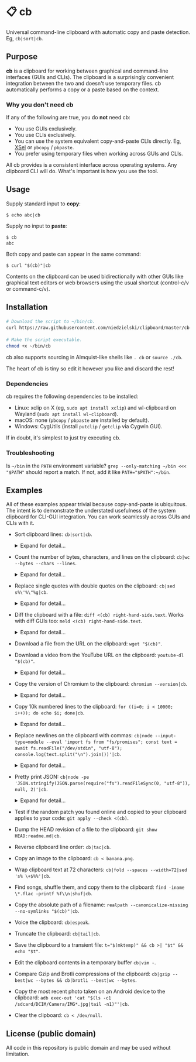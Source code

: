 # 📋 cb

Universal command-line clipboard with automatic copy and paste detection. Eg,
`cb|sort|cb`.

## Purpose

**cb** is a clipboard for working between graphical and command-line interfaces
(GUIs and CLIs). The clipboard is a surprisingly convenient integration between
the two and doesn't use temporary files. cb automatically performs a copy or a
paste based on the context.

### Why you don't need cb

If any of the following are true, you do **not** need cb:

- You use GUIs exclusively.
- You use CLIs exclusively.
- You can use the system equivalent copy-and-paste CLIs directly. Eg,
  [XSel](https://github.com/kfish/xsel) or `pbcopy` / `pbpaste`.
- You prefer using temporary files when working across GUIs and CLIs.

All cb provides is a consistent interface across operating systems. Any
clipboard CLI will do. What's important is how you use the tool.

## Usage

Supply standard input to **copy**:

```console
$ echo abc|cb
```

Supply no input to **paste**:

```console
$ cb
abc
```

Both copy and paste can appear in the same command:

```console
$ curl "$(cb)"|cb
```

Contents on the clipboard can be used bidirectionally with other GUIs like
graphical text editors or web browsers using the usual shortcut (control-c/v or
command-c/v).

## Installation

```bash
# Download the script to ~/bin/cb.
curl https://raw.githubusercontent.com/niedzielski/clipboard/master/cb -o ~/bin/cb &&

# Make the script executable.
chmod +x ~/bin/cb
```

cb also supports sourcing in Almquist-like shells like `. cb` or `source ./cb`.

The heart of cb is tiny so edit it however you like and discard the rest!

### Dependencies

cb requires the following dependencies to be installed:

- Linux: xclip on X (eg, `sudo apt install xclip`) and wl-clipboard on Wayland
  (`sudo apt install wl-clipboard`).
- macOS: none (`pbcopy` / `pbpaste` are installed by default).
- Windows: CygUtils (install `putclip` / `getclip` via Cygwin GUI).

If in doubt, it's simplest to just try executing cb.

### Troubleshooting

Is `~/bin` in the `PATH` environment variable?
`grep --only-matching ~/bin <<< "$PATH"` should report a match. If not, add it
like `PATH="$PATH":~/bin`.

## Examples

All of these examples appear trivial because copy-and-paste is ubiquitous. The
intent is to demonstrate the understated usefulness of the system clipboard for
CLI-GUI integration. You can work seamlessly across GUIs and CLIs with it.

- Sort clipboard lines: `cb|sort|cb`. <details markdown><summary>Expand for
  detail…</summary>

  ```console
  $ # Simulate copying some lines of text from another program with control or command-C.

  $ printf 'c\nb\na'|cb

  $ cb
  c
  b
  a

  $ # Sort the clipboard's contents by line.

  $ cb|sort|cb

  $ # Simulate pasting the text back to another program with control or command-V.

  $ cb
  a
  b
  c
  ```

  </details>

- Count the number of bytes, characters, and lines on the clipboard:
  `cb|wc --bytes --chars --lines`. <details markdown><summary>Expand for
  detail…</summary>

  ```console
  $ # Simulate copying text from another program with control or command-C.

  $ echo abc|cb

  $ cb|wc --bytes --chars --lines
        1       4       4
  ```

  </details>

- Replace single quotes with double quotes on the clipboard:
  `cb|sed s%\'%\"%g|cb`. <details markdown><summary>Expand for detail…</summary>

  ```console
  $ # Simulate copying text from another program with control or command-C.

  $ cb <<<\'abc\'

  $ cb|sed s%\'%\"%g|cb

  $ # Simulate pasting the text back to another program with control or command-V.

  $ cb
  "abc"
  ```

  </details>

- Diff the clipboard with a file: `diff <(cb) right-hand-side.text`. Works with
  diff GUIs too: `meld <(cb) right-hand-side.text`.
  <details markdown><summary>Expand for detail…</summary>

  ```console
  $ # Simulate copying some lines of text from another program with control or command-C.

  $ cb << 'eof'
  a
  b
  eof

  $ # Simulate a previously saved reference.

  $ cat << 'eof' > right-hand-side.text
  a
  b
  c
  eof

  $ # Diff the contents of the clipboard with the reference.

  $ diff <(cb) right-hand-side.text
  2a3
  > c

  $ # View the same diff in Meld, a graphical diffing program.

  $ meld <(cb) right-hand-side.text
  ```

  ![Example visual difference of the clipboard (left-hand side) and right-hand-side.text in Meld.](meld.png)
  </details>

- Download a file from the URL on the clipboard: `wget "$(cb)"`.

- Download a video from the YouTube URL on the clipboard: `youtube-dl "$(cb)"`.
  <details markdown><summary>Expand for detail…</summary>

  ```console
  $ # Simulate copying a URL from a browser address bar with control or command-C.

  $ echo 'https://www.youtube.com/watch?v=92c8vW-AzAc'|cb

  $ # Download the address from the clipboard URL.

  $ youtube-dl "$(cb)"
  [youtube] 92c8vW-AzAc: Downloading webpage
  WARNING: Requested formats are incompatible for merge and will be merged into mkv.
  [download] Destination: Fritz roars-92c8vW-AzAc.f137.mp4
  [download] 100% of 5.07MiB in 01:37
  [download] Destination: Fritz roars-92c8vW-AzAc.f251.webm
  [download] 100% of 175.94KiB in 00:02
  [ffmpeg] Merging formats into "Fritz roars-92c8vW-AzAc.mkv"
  Deleting original file Fritz roars-92c8vW-AzAc.f137.mp4 (pass -k to keep)
  Deleting original file Fritz roars-92c8vW-AzAc.f251.webm (pass -k to keep)

  $ ls Fritz\ roars-92c8vW-AzAc.mkv
  'Fritz roars-92c8vW-AzAc.mkv'
  ```

  </details>

- Copy the version of Chromium to the clipboard: `chromium --version|cb`.
  <details markdown><summary>Expand for detail…</summary>

  ```console
  $ # Copy the version of Chromium installed into the clipboard.

  $ chromium --version|cb

  $ # Simulate pasting the version into another program with control or command-V.

  $ cb
  Chromium 97.0.4692.99 built on Debian bookworm/sid, running on Debian bookworm/sid
  ```

  </details>

- Copy 10k numbered lines to the clipboard:
  `for ((i=0; i < 10000; i++)); do echo $i; done|cb`.
  <details markdown><summary>Expand for detail…</summary>

  ```console
  $ # Copy numbered lines from 0 to 10000 to the clipboard.

  $ for ((i=0; i < 10000; i++)); do echo $i; done|cb

  $ # Simulate pasting the text into another program with control or command-V.

  $ cb|head
  0
  1
  2
  3
  4
  5
  6
  7
  8
  9
  ```

  </details>

- Replace newlines on the clipboard with commas:
  `cb|node --input-type=module --eval 'import fs from "fs/promises"; const text = await fs.readFile("/dev/stdin", "utf-8"); console.log(text.split("\n").join())'|cb`.
  <details markdown><summary>Expand for detail…</summary>

  ```console
  $ # Simulate copying text delimited by newlines from another program with control or command-C.

  $ echo -ne 'a\nb\nc'|cb

  $ cb|node --input-type=module --eval 'import fs from "fs/promises"; const text = await fs.readFile("/dev/stdin", "utf-8"); console.log(text.split("\n").join())'|cb

  $ # Simulate pasting the CSV back to another program with control or command-V.

  $ cb
  a,b,c
  ```

  </details>

- Pretty print JSON:
  `cb|node -pe 'JSON.stringify(JSON.parse(require("fs").readFileSync(0, "utf-8")), null, 2)'|cb`.
  <details markdown><summary>Expand for detail…</summary>

  ```console
  $ # Simulate copying a blob of JSON from another program with control or command-C.

  $ cb <<<'{"a":1,"b":2,"c":3}'

  $ cb|node -pe 'JSON.stringify(JSON.parse(require("fs").readFileSync(0, "utf-8")), null, 2)'|cb

  $ # Simulate pasting the JSON back to another program with control or command-V.

  $ cb
  {
    "a": 1,
    "b": 2,
    "c": 3
  }
  ```

  </details>

- Test if the random patch you found online and copied to your clipboard applies
  to your code: `git apply --check <(cb)`.

- Dump the HEAD revision of a file to the clipboard:
  `git show HEAD:readme.md|cb`.

- Reverse clipboard line order: `cb|tac|cb`.

- Copy an image to the clipboard: `cb < banana.png`.

- Wrap clipboard text at 72 characters:
  `cb|fold --spaces --width=72|sed 's% \+$%%'|cb`.

- Find songs, shuffle them, and copy them to the clipboard:
  `find -iname \*.flac -printf %f\\n|shuf|cb`.

- Copy the absolute path of a filename:
  `realpath --canonicalize-missing --no-symlinks "$(cb)"|cb`.

- Voice the clipboard: `cb|espeak`.

- Truncate the clipboard: `cb|tail|cb`.

- Save the clipboard to a transient file:
  `t="$(mktemp)" && cb >| "$t" && echo "$t"`.

- Edit the clipboard contents in a temporary buffer `cb|vim -`.

- Compare Gzip and Brotli compressions of the clipboard:
  `cb|gzip --best|wc --bytes && cb|brotli --best|wc --bytes`.

- Copy the most recent photo taken on an Android device to the clipboard:
  `adb exec-out 'cat "$(ls -c1 /sdcard/DCIM/Camera/IMG*.jpg|tail -n1)"'|cb`.

- Clear the clipboard: `cb < /dev/null`.

## License (public domain)

All code in this repository is public domain and may be used without limitation.
